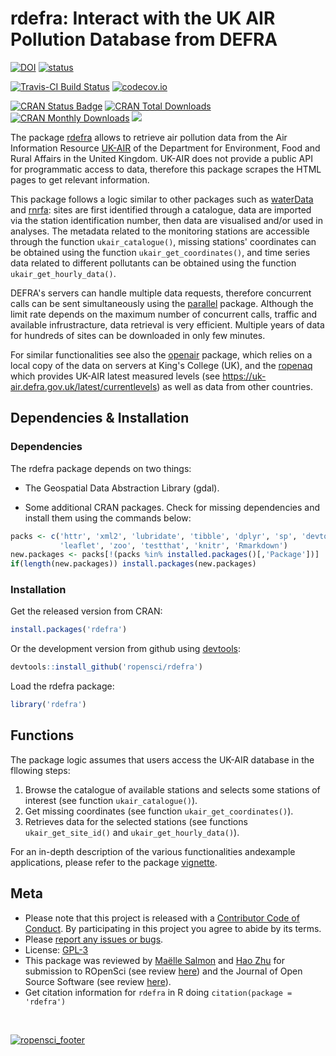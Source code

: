 
<!-- Edit the README.Rmd only!!! The README.md is generated automatically from README.Rmd. -->
rdefra: Interact with the UK AIR Pollution Database from DEFRA
==============================================================

[![DOI](https://zenodo.org/badge/DOI/10.5281/zenodo.593187.svg)](https://doi.org/10.5281/zenodo.593187) [![status](http://joss.theoj.org/papers/57058f6e8a511f3bb0667ef7687cc87d/status.svg)](http://joss.theoj.org/papers/57058f6e8a511f3bb0667ef7687cc87d)

[![Travis-CI Build Status](https://travis-ci.org/ropensci/rdefra.svg?branch=master)](https://travis-ci.org/ropensci/rdefra) [![codecov.io](https://codecov.io/gh/ropensci/rdefra/coverage.svg?branch=master)](https://codecov.io/gh/ropensci/rdefra?branch=master)

[![CRAN Status Badge](http://www.r-pkg.org/badges/version/rdefra)](https://cran.r-project.org/package=rdefra) [![CRAN Total Downloads](http://cranlogs.r-pkg.org/badges/grand-total/rdefra)](https://cran.r-project.org/package=rdefra) [![CRAN Monthly Downloads](http://cranlogs.r-pkg.org/badges/rdefra)](https://cran.r-project.org/package=rdefra) [![](https://badges.ropensci.org/68_status.svg)](https://github.com/ropensci/onboarding/issues/68)

The package [rdefra](https://cran.r-project.org/package=rdefra) allows to retrieve air pollution data from the Air Information Resource [UK-AIR](https://uk-air.defra.gov.uk/) of the Department for Environment, Food and Rural Affairs in the United Kingdom. UK-AIR does not provide a public API for programmatic access to data, therefore this package scrapes the HTML pages to get relevant information.

This package follows a logic similar to other packages such as [waterData](https://cran.r-project.org/package=waterData) and [rnrfa](https://cran.r-project.org/package=rnrfa): sites are first identified through a catalogue, data are imported via the station identification number, then data are visualised and/or used in analyses. The metadata related to the monitoring stations are accessible through the function `ukair_catalogue()`, missing stations' coordinates can be obtained using the function `ukair_get_coordinates()`, and time series data related to different pollutants can be obtained using the function `ukair_get_hourly_data()`.

DEFRA's servers can handle multiple data requests, therefore concurrent calls can be sent simultaneously using the [parallel](https://www.R-project.org/) package. Although the limit rate depends on the maximum number of concurrent calls, traffic and available infrustracture, data retrieval is very efficient. Multiple years of data for hundreds of sites can be downloaded in only few minutes.

For similar functionalities see also the [openair](https://cran.r-project.org/package=openair) package, which relies on a local copy of the data on servers at King's College (UK), and the [ropenaq](https://CRAN.R-project.org/package=ropenaq) which provides UK-AIR latest measured levels (see <https://uk-air.defra.gov.uk/latest/currentlevels>) as well as data from other countries.

Dependencies & Installation
---------------------------

### Dependencies

The rdefra package depends on two things:

-   The Geospatial Data Abstraction Library (gdal).

-   Some additional CRAN packages. Check for missing dependencies and install them using the commands below:

``` r
packs <- c('httr', 'xml2', 'lubridate', 'tibble', 'dplyr', 'sp', 'devtools',
           'leaflet', 'zoo', 'testthat', 'knitr', 'Rmarkdown')
new.packages <- packs[!(packs %in% installed.packages()[,'Package'])]
if(length(new.packages)) install.packages(new.packages)
```

### Installation

Get the released version from CRAN:

``` r
install.packages('rdefra')
```

Or the development version from github using [devtools](https://github.com/hadley/devtools):

``` r
devtools::install_github('ropensci/rdefra')
```

Load the rdefra package:

``` r
library('rdefra')
```

Functions
---------

The package logic assumes that users access the UK-AIR database in the fllowing steps:

1.  Browse the catalogue of available stations and selects some stations of interest (see function `ukair_catalogue()`).
2.  Get missing coordinates (see function `ukair_get_coordinates()`).
3.  Retrieves data for the selected stations (see functions `ukair_get_site_id()` and `ukair_get_hourly_data()`).

For an in-depth description of the various functionalities andexample applications, please refer to the package [vignette](vignettes/rdefra_vignette.md).

Meta
----

-   Please note that this project is released with a [Contributor Code of Conduct](CONDUCT.md). By participating in this project you agree to abide by its terms.
-   Please [report any issues or bugs](https://github.com/ropensci/rdefra/issues).
-   License: [GPL-3](https://opensource.org/licenses/GPL-3.0)
-   This package was reviewed by [Maëlle Salmon](https://github.com/maelle) and [Hao Zhu](https://github.com/haozhu233) for submission to ROpenSci (see review [here](https://github.com/ropensci/onboarding/issues/68)) and the Journal of Open Source Software (see review [here](https://github.com/openjournals/joss-reviews/issues/51)).
-   Get citation information for `rdefra` in R doing `citation(package = 'rdefra')`

<br/>

[![ropensci\_footer](http://ropensci.org/public_images/github_footer.png)](http://ropensci.org)
